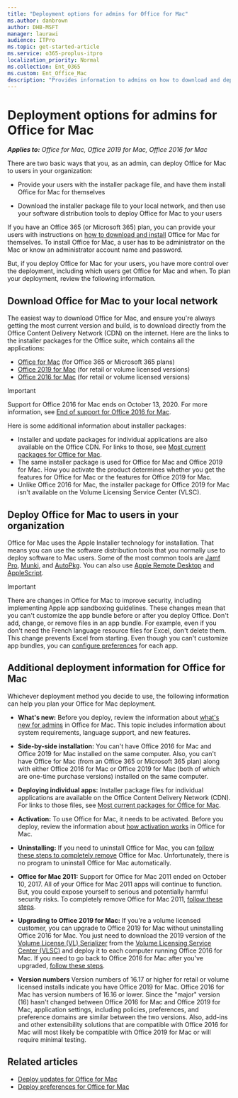 ```yaml
---
title: "Deployment options for admins for Office for Mac"
ms.author: danbrown
author: DHB-MSFT
manager: laurawi
audience: ITPro
ms.topic: get-started-article
ms.service: o365-proplus-itpro
localization_priority: Normal
ms.collection: Ent_O365
ms.custom: Ent_Office_Mac
description: "Provides information to admins on how to download and deploy Office for Mac to users in their organization"
---
```


# Deployment options for admins for Office for Mac

***Applies to:*** *Office for Mac, Office 2019 for Mac, Office 2016 for Mac*

There are two basic ways that you, as an admin, can deploy Office for Mac to users in your organization:
  
- Provide your users with the installer package file, and have them install Office for Mac for themselves
    
- Download the installer package file to your local network, and then use your software distribution tools to deploy Office for Mac to your users
    
If you have an Office 365 (or Microsoft 365) plan, you can provide your users with instructions on [how to download and install](https://support.office.com/article/4414eaaf-0478-48be-9c42-23adc4716658?#InstallSteps=Install_on_a_Mac) Office for Mac for themselves. To install Office for Mac, a user has to be administrator on the Mac or know an administrator account name and password. 
  
But, if you deploy Office for Mac for your users, you have more control over the deployment, including which users get Office  for Mac and when. To plan your deployment, review the following information.
  
## Download Office for Mac to your local network

The easiest way to download Office for Mac, and ensure you're always getting the most current version and build, is to download directly from the Office Content Delivery Network (CDN) on the internet.  Here are the links to the installer packages for the Office suite, which contains all the applications:
- [Office for Mac](https://go.microsoft.com/fwlink/p/?linkid=525133) (for Office 365 or Microsoft 365 plans)
- [Office 2019 for Mac](https://go.microsoft.com/fwlink/p/?linkid=525133) (for retail or volume licensed versions)
- [Office 2016 for Mac](https://go.microsoft.com/fwlink/p/?linkid=871743) (for retail or volume licensed versions)

> [!IMPORTANT]
> Support for Office 2016 for Mac ends on October 13, 2020. For more information, see [End of support for Office 2016 for Mac](https://support.microsoft.com/office/e944a907-bbc8-4be5-918d-a514068d0056).

Here is some additional information about installer packages:

- Installer and update packages for individual applications are also available on the Office CDN. For links to those, see [Most current packages for Office for Mac](https://docs.microsoft.com/officeupdates/update-history-office-for-mac#most-current-packages-for-office-for-mac).
- The same installer package is used for Office for Mac and Office 2019 for Mac. How you activate the product determines whether you get the features for Office for Mac or the features for Office 2019 for Mac.
- Unlike Office 2016 for Mac, the installer package for Office 2019 for Mac isn't available on the Volume Licensing Service Center (VLSC).
  
## Deploy Office for Mac to users in your organization

Office for Mac uses the Apple Installer technology for installation. That means you can use the software distribution tools that you normally use to deploy software to Mac users. Some of the most common tools are [Jamf Pro](https://www.jamfsoftware.com/products/casper-suite/), [Munki](https://www.munki.org/), and [AutoPkg](https://github.com/autopkg/autopkg). You can also use [Apple Remote Desktop](https://www.apple.com/remotedesktop/) and [AppleScript](https://developer.apple.com/library/mac/documentation/AppleScript/Conceptual/AppleScriptX/AppleScriptX.html).
  
> [!IMPORTANT]
> There are changes in Office for Mac to improve security, including implementing Apple app sandboxing guidelines. These changes mean that you can't customize the app bundle before or after you deploy Office. Don't add, change, or remove files in an app bundle. For example, even if you don't need the French language resource files for Excel, don't delete them. This change prevents Excel from starting. Even though you can't customize app bundles, you can [configure preferences](deploy-preferences-for-office-for-mac.md) for each app. 
  
## Additional deployment information for Office for Mac

Whichever deployment method you decide to use, the following information can help you plan your Office for Mac deployment.
  
- **What's new:** Before you deploy, review the information about [what's new for admins](what-s-new-for-admins-in-office-for-mac.md) in Office for Mac. This topic includes information about system requirements, language support, and new features. 
    
- **Side-by-side installation:** You can't have Office 2016 for Mac and Office 2019 for Mac installed on the same computer. Also, you can't have Office for Mac (from an Office 365 or Microsoft 365 plan) along with either Office 2016 for Mac or Office 2019 for Mac (both of which are one-time purchase versions) installed on the same computer.
    
- **Deploying individual apps:**  Installer package files for individual applications are available on the Office Content Delivery Network (CDN). For links to those files, see [Most current packages for Office for Mac](https://docs.microsoft.com/officeupdates/update-history-office-for-mac#most-current-packages-for-office-for-mac).
    
- **Activation:** To use Office for Mac, it needs to be activated. Before you deploy, review the information about [how activation works](overview-of-activation-for-office-for-mac.md) in Office for Mac. 
    
- **Uninstalling:** If you need to uninstall Office for Mac, you can [follow these steps to completely remove](https://support.microsoft.com/office/ec3aa66e-6a76-451f-9d35-cba2e14e94c0) Office for Mac. Unfortunately, there is no program to uninstall Office for Mac automatically. 

- **Office for Mac 2011:** Support for Office for Mac 2011 ended on October 10, 2017. All of your Office for Mac 2011 apps will continue to function. But, you could expose yourself to serious and potentially harmful security risks. To completely remove Office for Mac 2011, [follow these steps](https://support.microsoft.com/office/ba8d8d13-0015-4eea-b60b-7719c2cedd17). 

- **Upgrading to Office 2019 for Mac:** If you're a volume licensed customer, you can upgrade to Office 2019 for Mac without uninstalling Office 2016 for Mac. You just need to download the 2019 version of the [Volume License (VL) Serializer](volume-license-serializer.md) from the [Volume Licensing Service Center (VLSC)](https://www.microsoft.com/licensing/servicecenter/default.aspx) and deploy it to each computer running Office 2016 for Mac. If you need to go back to Office 2016 for Mac after you've upgraded, [follow these steps](https://support.office.com/article/d987c6c5-f077-45cc-8c13-08f0d2c69c65). 

- **Version numbers** Version numbers of 16.17 or higher for retail or volume licensed installs indicate you have Office 2019 for Mac. Office 2016 for Mac has version numbers of 16.16 or lower. Since the "major" version (16) hasn't changed between Office 2016 for Mac and Office 2019 for Mac, application settings, including policies, preferences, and preference domains are similar between the two versions. Also, add-ins and other extensibility solutions that are compatible with Office 2016 for Mac will most likely be compatible with Office 2019 for Mac or will require minimal testing.
    
## Related articles

- [Deploy updates for Office for Mac](deploy-updates-for-office-for-mac.md)
- [Deploy preferences for Office for Mac](deploy-preferences-for-office-for-mac.md)

